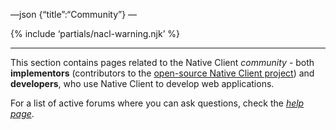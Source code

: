 —json {“title”:“Community”} —

{% include ‘partials/nacl-warning.njk’ %}

------------------------------------------------------------------------

This section contains pages related to the Native Client *community* - both **implementors** (contributors to the <a href="https://code.google.com/p/nativeclient/" class="reference external">open-source Native Client project</a>) and **developers**, who use Native Client to develop web applications.

For a list of active forums where you can ask questions, check the <a href="/docs/native-client/help#help" class="reference internal"><em>help page</em></a>.
